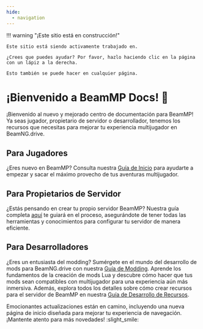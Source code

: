 ```yaml
---
hide:
  - navigation
---
```

!!! warning "¡Este sitio está en construcción!"

    Este sitio está siendo activamente trabajado en.

    ¿Crees que puedes ayudar? Por favor, hazlo haciendo clic en la página con un lápiz a la derecha.

    Esto también se puede hacer en cualquier página.
    
# ¡Bienvenido a BeamMP Docs! :tada:

¡Bienvenido al nuevo y mejorado centro de documentación para BeamMP! Ya seas jugador, propietario de servidor o desarrollador, tenemos los recursos que necesitas para mejorar tu experiencia multijugador en BeamNG.drive.

## Para Jugadores

¿Eres nuevo en BeamMP? Consulta nuestra [Guía de Inicio](game/getting-started) para ayudarte a empezar y sacar el máximo provecho de tus aventuras multijugador.

## Para Propietarios de Servidor

¿Estás pensando en crear tu propio servidor BeamMP? Nuestra guía completa [aquí](server/create-a-server) te guiará en el proceso, asegurándote de tener todas las herramientas y conocimientos para configurar tu servidor de manera eficiente.

## Para Desarrolladores

¿Eres un entusiasta del modding? Sumérgete en el mundo del desarrollo de mods para BeamNG.drive con nuestra [Guía de Modding](guides/modding/index). Aprende los fundamentos de la creación de mods Lua y descubre cómo hacer que tus mods sean compatibles con multijugador para una experiencia aún más inmersiva. Además, explora todos los detalles sobre cómo crear recursos para el servidor de BeamMP en nuestra [Guía de Desarrollo de Recursos](guides/resource-development).

Emocionantes actualizaciones están en camino, incluyendo una nueva página de inicio diseñada para mejorar tu experiencia de navegación. ¡Mantente atento para más novedades! :slight_smile:
